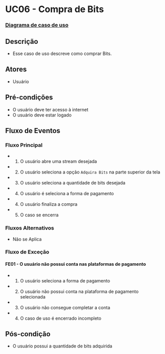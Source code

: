 # UC06 - Compra de Bits

### [Diagrama de caso de uso](Diagrama-comprar-bits)

## Descrição
* Esse caso de uso descreve como comprar Bits.
 
## Atores
* Usuário

## Pré-condições
* O usuário deve ter acesso à internet
* O usuário deve estar logado

## Fluxo de Eventos
### Fluxo Principal
* 1. O usuário abre uma stream desejada
* 2. O usuário seleciona a opção ```Adquira Bits``` na parte superior da tela
* 3. O usuário seleciona a quantidade de bits desejada
* 4. O usuário é seleciona a forma de pagamento
* 4. O usuário finaliza a compra
* 5. O caso se encerra

### Fluxos Alternativos
* Não se Aplica

### Fluxo de Exceção
#### FE01 - O usuário não possui conta nas plataformas de pagamento
* 1. O usuário seleciona a forma de pagamento
* 2. O usuário não possui conta na plataforma de pagamento selecionada
* 3. O usuário não consegue completar a conta
* 4. O caso de uso é encerrado incompleto 

## Pós-condição
* O usuário possui a quantidade de bits adquirida